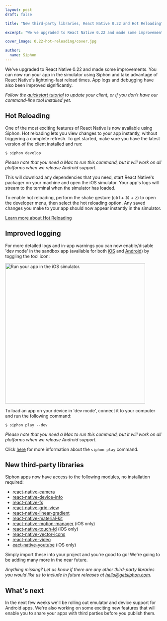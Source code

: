 ```yaml
---
layout: post
draft: false

title: "New third-party libraries, React Native 0.22 and Hot Reloading"

excerpt: "We've upgraded to React Native 0.22 and made some improvements. You can now run your app in the simulator using Siphon and take advantage of React Native's lightning-fast reload times. App logs and debugging have also been improved significantly."

cover_image: 0.22-hot-reloading/cover.jpg

author:
  name: Siphon
---
```


We've upgraded to React Native 0.22 and made some improvements. You can now run your app in the simulator using Siphon and take advantage of React Native's lightning-fast reload times. App logs and debugging have also been improved significantly.

*Follow the [quickstart tutorial](https://getsiphon.com/docs/quickstart/) to update your client, or if you don't have our command-line tool installed yet.*

## Hot Reloading

One of the most exciting features of React Native is now available using Siphon. Hot reloading lets you view changes to your app instantly, without triggering a complete refresh. To get started, make sure you have the latest version of the client installed and run:

`$ siphon develop`

*Please note that you need a Mac to run this command, but it will work on all platforms when we release Android support.*

This will download any dependencies that you need, start React Native's packager on your machine and open the iOS simulator. Your app's logs will stream to the terminal when the simulator has loaded.

To enable hot reloading, perform the shake gesture (ctrl + ⌘ + z) to open the developer menu, then select the hot reloading option. Any saved changes you make to your app should now appear instantly in the simulator.

[Learn more about Hot Reloading](https://facebook.github.io/react-native/blog/2016/03/24/introducing-hot-reloading.html)

## Improved logging

For more detailed logs and in-app warnings you can now enable/disable 'dev mode' in the sandbox app (available for both [iOS](https://getsiphon.com/i) and [Android](https://getsiphon.com/a)) by toggling the tool icon:

<div class="full"><img src="{{ site.baseurl }}/images/0.22-hot-reloading/dev-mode.png" width="450" alt="Run your app in the iOS simulator."></div>

To load an app on your device in 'dev mode', connect it to your computer and run the following command:

`$ siphon play --dev`

*Please note that you need a Mac to run this command, but it will work on all platforms when we release Android support.*

Click [here](https://getsiphon.com/blog/2016/03/14/react-native-on-your-device/) for more information about the `siphon play` command.

## New third-party libraries

Siphon apps now have access to the following modules, no installation required:

* [react-native-camera](https://github.com/lwansbrough/react-native-camera)
* [react-native-device-info](https://github.com/rebeccahughes/react-native-device-info)
* [react-native-fs](https://github.com/johanneslumpe/react-native-fs)
* [react-native-grid-view](https://github.com/lucholaf/react-native-grid-view)
* [react-native-linear-gradient](https://github.com/brentvatne/react-native-linear-gradient)
* [react-native-material-kit](https://github.com/xinthink/react-native-material-kit)
* [react-native-motion-manager](https://github.com/pwmckenna/react-native-motion-manager) (iOS only)
* [react-native-touch-id](https://github.com/naoufal/react-native-touch-id) (iOS only)
* [react-native-vector-icons](https://github.com/oblador/react-native-vector-icons)
* [react-native-video](https://github.com/brentvatne/react-native-video)
* [eact-native-youtube](https://github.com/paramaggarwal/react-native-youtube) (iOS only)

Simply import these into your project and you're good to go! We're going to be adding many more in the near future.

*Anything missing? Let us know if there are any other third-party libraries you would like us to include in future releases at <hello@getsiphon.com>.*

## What's next

In the next few weeks we'll be rolling out emulator and device support for Android apps. We're also working on some exciting new features that will enable you to share your apps with third parties before you publish them.
